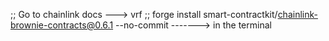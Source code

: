 ;; Go to chainlink docs ---> vrf
;; forge install smart-contractkit/chainlink-brownie-contracts@0.6.1 --no-commit -------> in the terminal
